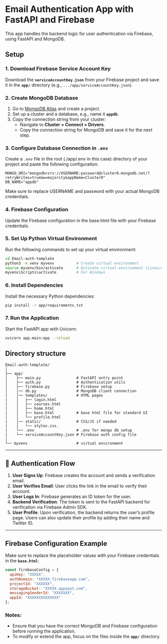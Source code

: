 
# Email Authentication App with FastAPI and Firebase

This app handles the backend logic for user authentication via Firebase, using FastAPI and MongoDB.

## Setup

### 1. Download Firebase Service Account Key

Download the **`serviceAccountKey.json`** from your Firebase project and save it in the **`app/`** directory (e.g., `.../app/serviceAccountKey.json`).

### 2. Create MongoDB Database

1. Go to [MongoDB Atlas](https://www.mongodb.com/cloud/atlas) and create a project.
2. Set up a cluster and a database, e.g., name it **`appdb`**.
3. Copy the connection string from your cluster:
   - Navigate to **Cluster > Connect > Drivers**.
   - Copy the connection string for MongoDB and save it for the next step.

### 3. Configure Database Connection in `.env`

Create a `.env` file in the root (./app/.env in this case) directory of your project and paste the following configuration:

```
MONGO_URI="mongodb+srv://USERNAME:password@cluster0.mongodb.net/?retryWrites=true&w=majority&appName=Cluster0"
DB_NAME="appdb"
```

Make sure to replace USERNAME and password with your actual MongoDB credentials.

### 4. Firebase Configuration

Update the Firebase configuration in the base.html file with your Firebase credentials.

### 5. Set Up Python Virtual Environment

Run the following commands to set up your virtual environment:

```bash
cd Email-auth-template
python3 -m venv myvenv          # Create virtual environment
source myvenv/bin/activate      # Activate virtual environment (Linux/macOS)
myvenv\Scripts\activate         # For Windows
```

### 6. Install Dependencies

Install the necessary Python dependencies:

```bash
pip install -r app/requirements.txt
```

### 7. Run the Application

Start the FastAPI app with Uvicorn:

```bash
uvicorn app.main:app --reload
```

## Directory structure
```
Email-auth-template/
│
├── app/
│    ├── main.py                # FastAPI entry point
│    ├── auth.py                # Authentication utils
│    ├── firebase.py            # Firebase setup
│    │── db.py                  # MongoDB client connection
|    │── templates/             # HTML pages
|    │   ├── login.html
|    │   ├── courses.html
|    │   ├── home.html
|    │   ├── base.html          # base html file for standard UI
|    │   └── profile.html
|    │── static/                # CSS/JS if needed
|    │   └── styles.css.      
|    └── .env                   # .env for mongo db setup
|    └── serviceAccountKey.json # Firebase auth config file
│
└── myvenv                      # virtual environment
```


---

## 🔑 Authentication Flow

1. **User Signs Up**: Firebase creates the account and sends a verification email.
2. **User Verifies Email**: User clicks the link in the email to verify their account.
3. **User Logs In**: Firebase generates an ID token for the user.
4. **Backend Verification**: The token is sent to the FastAPI backend for verification via Firebase Admin SDK.
5. **User Profile**: Upon verification, the backend returns the user’s profile page. Users can also update their profile by adding their name and Twitter ID.

---

## Firebase Configuration Example

Make sure to replace the placeholder values with your Firebase credentials in the **`base.html`**:

```javascript
const firebaseConfig = {
  apiKey: "XXXXX",
  authDomain: "XXXXX.firebaseapp.com",
  projectId: "XXXXXX",
  storageBucket: "XXXXX.appspot.com",
  messagingSenderId: "XXXXXXX",
  appId: "XXXXXXXXXXXXXX"
};
```

### Notes:

- Ensure that you have the correct MongoDB and Firebase configuration before running the application.
- To modify or extend the app, focus on the files inside the **`app/`** directory.
